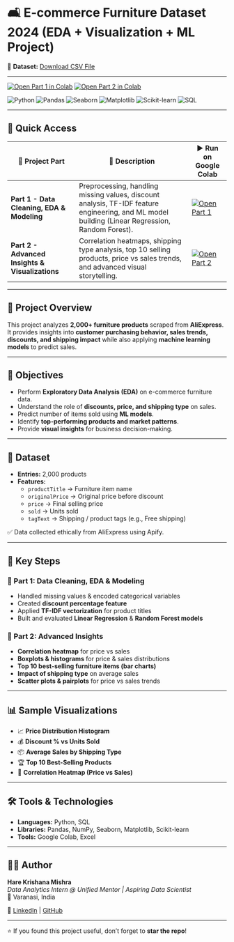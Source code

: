 # 🛋️ E-commerce Furniture Dataset 2024 (EDA + Visualization + ML Project)

📂 **Dataset:** [Download CSV File](https://drive.google.com/file/d/1EwYcFTnjwuZTpdfd2uaKjNVDLPmRsSMD/view?usp=sharing)  

---

[![Open Part 1 in Colab](https://colab.research.google.com/assets/colab-badge.svg)](https://colab.research.google.com/drive/1gT7GOLtM4VRO8Vbjv8-kj3Yrbrw387DL?usp=sharing)
[![Open Part 2 in Colab](https://colab.research.google.com/assets/colab-badge.svg)](https://colab.research.google.com/drive/1_OKcq_1eedaEYNTkrc2o_HjGegSw_-Us?usp=sharing)

![Python](https://img.shields.io/badge/Python-3.9-blue?logo=python)
![Pandas](https://img.shields.io/badge/Pandas-Data_Analysis-yellow?logo=pandas)
![Seaborn](https://img.shields.io/badge/Seaborn-Visualization-orange?logo=python)
![Matplotlib](https://img.shields.io/badge/Matplotlib-Charts-green?logo=python)
![Scikit-learn](https://img.shields.io/badge/Scikit--learn-ML-red?logo=scikitlearn)
![SQL](https://img.shields.io/badge/SQL-Queries-lightgrey?logo=mysql)

---

## 🔗 Quick Access
| 📂 Project Part | 🚀 Description | ▶️ Run on Google Colab |
|-----------------|----------------|-------------------------|
| **Part 1 - Data Cleaning, EDA & Modeling** | Preprocessing, handling missing values, discount analysis, TF-IDF feature engineering, and ML model building (Linear Regression, Random Forest). | [![Open Part 1](https://colab.research.google.com/assets/colab-badge.svg)](https://colab.research.google.com/drive/1gT7GOLtM4VRO8Vbjv8-kj3Yrbrw387DL?usp=sharing) |
| **Part 2 - Advanced Insights & Visualizations** | Correlation heatmaps, shipping type analysis, top 10 selling products, price vs sales trends, and advanced visual storytelling. | [![Open Part 2](https://colab.research.google.com/assets/colab-badge.svg)](https://colab.research.google.com/drive/1_OKcq_1eedaEYNTkrc2o_HjGegSw_-Us?usp=sharing) |

---

## 🌟 Project Overview
This project analyzes **2,000+ furniture products** scraped from **AliExpress**.  
It provides insights into **customer purchasing behavior, sales trends, discounts, and shipping impact** while also applying **machine learning models** to predict sales.  

---

## 🎯 Objectives
- Perform **Exploratory Data Analysis (EDA)** on e-commerce furniture data.  
- Understand the role of **discounts, price, and shipping type** on sales.  
- Predict number of items sold using **ML models**.  
- Identify **top-performing products and market patterns**.  
- Provide **visual insights** for business decision-making.  

---

## 📂 Dataset
- **Entries:** 2,000 products  
- **Features:**  
  - `productTitle` → Furniture item name  
  - `originalPrice` → Original price before discount  
  - `price` → Final selling price  
  - `sold` → Units sold  
  - `tagText` → Shipping / product tags (e.g., Free shipping)  

✅ Data collected ethically from AliExpress using Apify.  

---

## 🔑 Key Steps
### 📍 Part 1: Data Cleaning, EDA & Modeling
- Handled missing values & encoded categorical variables  
- Created **discount percentage feature**  
- Applied **TF-IDF vectorization** for product titles  
- Built and evaluated **Linear Regression** & **Random Forest models**  

### 📍 Part 2: Advanced Insights
- **Correlation heatmap** for price vs sales  
- **Boxplots & histograms** for price & sales distributions  
- **Top 10 best-selling furniture items (bar charts)**  
- **Impact of shipping type** on average sales  
- **Scatter plots & pairplots** for price vs sales trends  

---

## 📊 Sample Visualizations
- 📈 **Price Distribution Histogram**  
- 💰 **Discount % vs Units Sold**  
- 📦 **Average Sales by Shipping Type**  
- 🏆 **Top 10 Best-Selling Products**  
- 🔗 **Correlation Heatmap (Price vs Sales)**  

---

## 🛠️ Tools & Technologies
- **Languages:** Python, SQL  
- **Libraries:** Pandas, NumPy, Seaborn, Matplotlib, Scikit-learn  
- **Tools:** Google Colab, Excel  

---

## 👨‍💻 Author  
**Hare Krishana Mishra**  
_Data Analytics Intern @ Unified Mentor | Aspiring Data Scientist_  
📍 Varanasi, India  

🔗 [LinkedIn](https://www.linkedin.com/in/hare-krishana-mishra-10683a238/) | [GitHub](https://github.com/HareKrishanaMishra787)  

---

⭐ If you found this project useful, don’t forget to **star the repo**!
